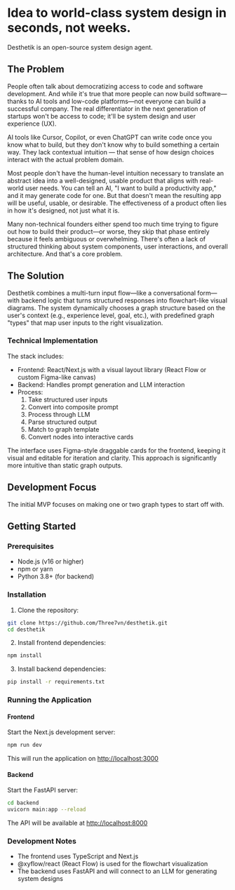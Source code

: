# Idea to world-class system design in seconds, not weeks.

Desthetik is an open-source system design agent.

## The Problem

People often talk about democratizing access to code and software development. And while it's true that more people can now build software—thanks to AI tools and low-code platforms—not everyone can build a successful company. The real differentiator in the next generation of startups won't be access to code; it'll be system design and user experience (UX).

AI tools like Cursor, Copilot, or even ChatGPT can write code once you know what to build, but they don't know why to build something a certain way. They lack contextual intuition — that sense of how design choices interact with the actual problem domain.

Most people don't have the human-level intuition necessary to translate an abstract idea into a well-designed, usable product that aligns with real-world user needs. You can tell an AI, "I want to build a productivity app," and it may generate code for one. But that doesn't mean the resulting app will be useful, usable, or desirable. The effectiveness of a product often lies in how it's designed, not just what it is.

Many non-technical founders either spend too much time trying to figure out how to build their product—or worse, they skip that phase entirely because it feels ambiguous or overwhelming. There's often a lack of structured thinking about system components, user interactions, and overall architecture. And that's a core problem.

## The Solution

Desthetik combines a multi-turn input flow—like a conversational form—with backend logic that turns structured responses into flowchart-like visual diagrams. The system dynamically chooses a graph structure based on the user's context (e.g., experience level, goal, etc.), with predefined graph "types" that map user inputs to the right visualization.

### Technical Implementation

The stack includes:
- Frontend: React/Next.js with a visual layout library (React Flow or custom Figma-like canvas)
- Backend: Handles prompt generation and LLM interaction
- Process:
  1. Take structured user inputs
  2. Convert into composite prompt
  3. Process through LLM
  4. Parse structured output
  5. Match to graph template
  6. Convert nodes into interactive cards

The interface uses Figma-style draggable cards for the frontend, keeping it visual and editable for iteration and clarity. This approach is significantly more intuitive than static graph outputs.

## Development Focus

The initial MVP focuses on making one or two graph types to start off with.

## Getting Started

### Prerequisites
- Node.js (v16 or higher)
- npm or yarn
- Python 3.8+ (for backend)

### Installation

1. Clone the repository:
```bash
git clone https://github.com/Three7vn/desthetik.git
cd desthetik
```

2. Install frontend dependencies:
```bash
npm install
```

3. Install backend dependencies:
```bash
pip install -r requirements.txt
```

### Running the Application

#### Frontend
Start the Next.js development server:
```bash
npm run dev
```
This will run the application on [http://localhost:3000](http://localhost:3000)

#### Backend
Start the FastAPI server:
```bash
cd backend
uvicorn main:app --reload
```
The API will be available at [http://localhost:8000](http://localhost:8000)

### Development Notes
- The frontend uses TypeScript and Next.js
- @xyflow/react (React Flow) is used for the flowchart visualization
- The backend uses FastAPI and will connect to an LLM for generating system designs